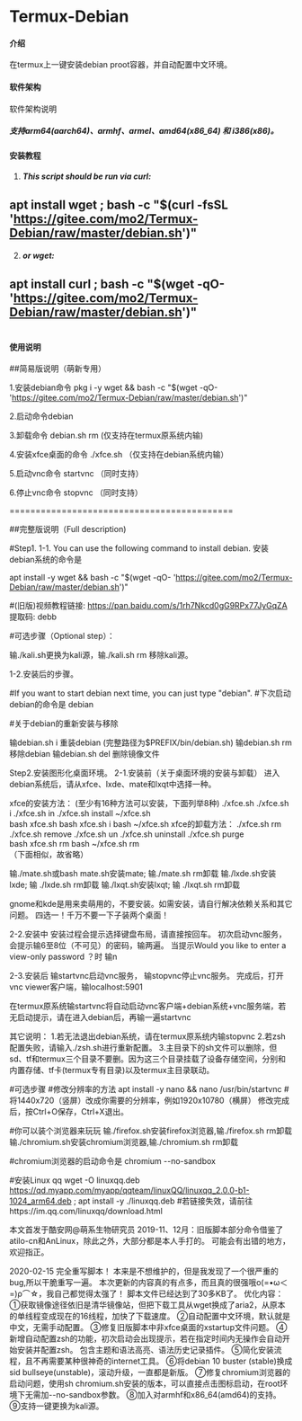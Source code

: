 # Termux-Debian

#### 介绍
在termux上一键安装debian proot容器，并自动配置中文环境。 

#### 软件架构
软件架构说明

##### 支持arm64(aarch64)、armhf、armel、amd64(x86_64) 和 i386(x86)。


#### 安装教程

1.  ##### This script should be run via curl:
##   apt install wget ; bash -c "$(curl -fsSL 'https://gitee.com/mo2/Termux-Debian/raw/master/debian.sh')"
2. ##### or wget:
##   apt install curl ; bash -c "$(wget -qO- 'https://gitee.com/mo2/Termux-Debian/raw/master/debian.sh')"
#

#### 使用说明

##简易版说明（萌新专用）

1.安装debian命令
pkg i -y wget && bash -c "$(wget -qO- 'https://gitee.com/mo2/Termux-Debian/raw/master/debian.sh')"

2.启动命令debian


3.卸载命令 debian.sh rm
(仅支持在termux原系统内输)

4.安装xfce桌面的命令 ./xfce.sh
（仅支持在debian系统内输）

5.启动vnc命令 startvnc
（同时支持）

6.停止vnc命令 stopvnc
（同时支持）

===========================================

##完整版说明（Full description)


#Step1.
1-1. You can use the following command to install debian.
安装debian系统的命令是 

apt install -y wget && bash -c "$(wget -qO- 'https://gitee.com/mo2/Termux-Debian/raw/master/debian.sh')"


#(旧版)视频教程链接: https://pan.baidu.com/s/1rh7Nkcd0gG9RPx77JyGqZA 提取码: debb

#可选步骤（Optional step）：

输./kali.sh更换为kali源，输./kali.sh rm 移除kali源。
 
 
 1-2.安装后的步骤。
 
#If you want to start debian next time, you can just type "debian".
#下次启动debian的命令是
debian

#关于debian的重新安装与移除

输debian.sh i 重装debian  (完整路径为$PREFIX/bin/debian.sh)
输debian.sh rm 移除debian
输debian.sh del 删除镜像文件



Step2.安装图形化桌面环境。
2-1.安装前（关于桌面环境的安装与卸载）
进入debian系统后，请从xfce、lxde、mate和lxqt中选择一种。

xfce的安装方法：
(至少有16种方法可以安装，下面列举8种)
                 ./xfce.sh
                 ./xfce.sh i
                 ./xfce.sh in
                 ./xfce.sh install
                 ~/xfce.sh				 
                 bash xfce.sh
                 bash xfce.sh i
				 bash ~/xfce.sh
xfce的卸载方法： 
                 ./xfce.sh rm
                 ./xfce.sh remove
                 ./xfce.sh un
                 ./xfce.sh uninstall
                 ./xfce.sh purge				 
                 bash xfce.sh rm 
				 bash ~/xfce.sh rm               
（下面相似，故省略）                 				
								
输./mate.sh或bash mate.sh安装mate; 输./mate.sh rm卸载
输./lxde.sh安装lxde; 输 ./lxde.sh rm卸载
输./lxqt.sh安装lxqt; 输 ./lxqt.sh rm卸载


gnome和kde是用来卖萌用的，不要安装。如需安装，请自行解决依赖关系和其它问题。
四选一！千万不要一下子装两个桌面！

2-2.安装中
安装过程会提示选择键盘布局，请直接按回车。
初次启动vnc服务，会提示输6至8位（不可见）的密码，输两遍。
当提示Would you like to enter a view-only password ？时
输n

2-3.安装后
输startvnc启动vnc服务，
输stopvnc停止vnc服务。
完成后，打开vnc viewer客户端，输localhost:5901

在termux原系统输startvnc将自动启动vnc客户端+debian系统+vnc服务端，若无启动提示，请在进入debian后，再输一遍startvnc

其它说明：
1.若无法退出debian系统，请在termux原系统内输stopvnc
2.若zsh配置失败，请输入./zsh.sh进行重新配置。
3.主目录下的sh文件可以删除，但sd、tf和termux三个目录不要删。因为这三个目录挂载了设备存储空间，分别和内置存储、tf卡(termux专有目录)以及termux主目录联动。



#可选步骤
#修改分辨率的方法
apt install -y nano && nano /usr/bin/startvnc
#将1440x720（竖屏）改成你需要的分辨率，例如1920x10780（横屏）
修改完成后，按Ctrl+O保存，Ctrl+X退出。

#你可以装个浏览器来玩玩
输./firefox.sh安装firefox浏览器,输./firefox.sh rm卸载
输./chromium.sh安装chromium浏览器,输./chromium.sh rm卸载

#chromium浏览器的启动命令是 chromium --no-sandbox

#安装Linux qq
wget -O linuxqq.deb https://qd.myapp.com/myapp/qqteam/linuxQQ/linuxqq_2.0.0-b1-1024_arm64.deb ; apt install -y ./linuxqq.deb
#若链接失效，请前往https://im.qq.com/linuxqq/download.html

本文首发于酷安网@萌系生物研究员
2019-11、12月：旧版脚本部分命令借鉴了atilo-cn和AnLinux，除此之外，大部分都是本人手打的。
可能会有出错的地方，欢迎指正。

2020-02-15
完全重写脚本！
本来是不想维护的，但是我发现了一个很严重的bug,所以干脆重写一遍。
本次更新的内容真的有点多，而且真的很强哦ο(=•ω＜=)ρ⌒☆，我自己都觉得太强了！
脚本文件已经达到了30多KB了。
优化内容：
         ①获取镜像途径依旧是清华镜像站，但把下载工具从wget换成了aria2，从原本的单线程变成现在的16线程，加快了下载速度。
		 ②自动配置中文环境，默认就是中文，无需手动配置。
		 ③修复旧版脚本中非xfce桌面的xstartup文件问题。
		 ④新增自动配置zsh的功能，初次启动会出现提示，若在指定时间内无操作会自动开始安装并配置zsh。
		 包含主题和语法高亮、语法历史记录插件。
		 ⑤简化安装流程，且不再需要某种很神奇的internet工具。
		 ⑥将debian 10 buster (stable)换成 sid bullseye(unstable)，滚动升级，一直都是新版。
		 ⑦修复chromium浏览器的启动问题，使用sh chromium.sh安装的版本，可以直接点击图标启动，在root环境下无需加--no-sandbox参数。
		 ⑧加入对armhf和x86_64(amd64)的支持。
		 ⑨支持一键更换为kali源。
		 
		 
		 
		 